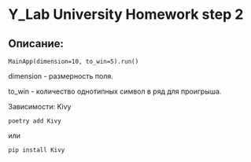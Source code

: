 # Y_Lab University Homework step 2

## Описание:

    MainApp(dimension=10, to_win=5).run()

dimension - размерность поля.

to_win - количество однотипных символ в ряд для проигрыша.

Зависимости: Kivy

    poetry add Kivy

или 

    pip install Kivy